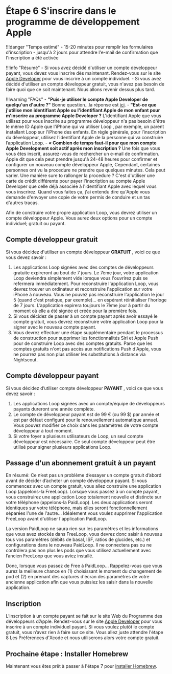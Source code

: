 # Étape 6 S'inscrire dans le programme de développement Apple

!!!danger "Temps estimé"
    - 15-20 minutes pour remplir les formulaires d'inscription
    - jusqu'à 2 jours pour attendre l'e-mail de confirmation que l'inscription a été activée

!!!info "Résumé"
    - Si vous avez décidé d'utiliser un compte développeur payant, vous devez vous inscrire dès maintenant. Rendez-vous sur le site [Apple Developer](https://developer.apple.com/programs/enroll/) pour vous inscrire à un compte individuel.
    - Si vous avez décidé d'utiliser un compte développeur gratuit, vous n'avez pas besoin de faire quoi que ce soit maintenant. Nous allons revenir dessus plus tard.

!!!warning "FAQs"
    - **"Puis-je utiliser le compte Apple Developer de quelqu'un d'autre ?"** Bonne question...la réponse est [ici](/faqs/FAQs/#can-i-use-someone-elses-apple-developer-account).
    - **"Est-ce que j'utilise mon identifiant Apple ou l'identifiant Apple de mon enfant pour m'inscrire au programme Apple Developer ?** L'identifiant Apple que vous utilisez pour vous inscrire au programme développeur n'a pas besoin d'être le même ID Apple que l'iPhone qui va utiliser Loop , par exemple, un parent installant Loop sur l'iPhone des enfants. En règle générale, pour l’inscription du développeur, utilisez l’identifiant Apple de la personne qui va construire l’application Loop.
    - **« Combien de temps faut-il pour que mon compte Apple Development soit actif après mon inscription ?** Une fois que vous vous êtes inscrit, assurez-vous de rechercher un e-mail de confirmation. Apple dit que cela peut prendre jusqu'à 24-48 heures pour confirmer et configurer un nouveau compte développeur Apple, Cependant, certaines personnes ont vu la procedure ne prendre que quelques minutes. Cela peut varier. Une manière sure to rallonger la procedure ? C'est d'utiliser une carte de crédit différente pour payer l'inscription au compte Apple Developer que celle déjà associée à l'identifiant Apple avec lequel vous vous inscrirez. Quand vous faites ça, j'ai entendu dire qu'Apple vous demande d'envoyer une copie de votre permis de conduire et un tas d'autres tracas.

Afin de construire votre propre application Loop, vous devrez utiliser un compte développeur Apple.  Vous aurez deux options pour un compte individuel; gratuit ou payant.

## Compte développeur gratuit

Si vous décidez d'utiliser un compte développeur **GRATUIT** , voici ce que vous devez savoir :

1. Les applications Loop signées avec des comptes de développeurs gratuite expireront au bout de 7 jours.  Le 7ème jour, votre application Loop deviendra simplement vide lorsque vous l'ouvrirez puis se refermera immédiatement. Pour reconstruire l'application Loop, vous devrez trouver un ordinateur et reconstruire l'application sur votre iPhone à nouveau. Vous ne pouvez pas reconstruire l'application le jour 5 (quand c'est pratique, par exemple)... en espérant réinitialiser l'horloge de 7 jours.  L’application expirera toujours le 7ème jour à partir du moment où elle a été signée et créée pour la première fois.
2. Si vous décidez de passer à un compte payant après avoir essayé le compte gratuit, vous devrez reconstruire votre application Loop pour la signer avec le nouveau compte payant.
3. Vous devrez effectuer une étape supplémentaire pendant le processus de construction pour supprimer les fonctionnalités Siri et Apple Push pour de construire Loop avec des comptes gratuits. Parce que les comptes gratuits n'ont pas accès aux notifications Push d'Apple, vous ne pourrez pas non plus utiliser les substitutions à distance via Nightscout.

## Compte développeur payant

Si vous décidez d’utiliser compte développeur **PAYANT** , voici ce que vous devez savoir :

1. Les applications Loop signées avec un compte/équipe de développeurs payants dureront une année complète.
2. Le compte de développeur payant est de 99 € (ou 99 $) par année et est par défaut configuré pour le renouvellement automatique annuel. Vous pouvez modifier ce choix dans les paramètres de votre compte développeur à tout moment.
3. Si votre foyer a plusieurs utilisateurs de Loop, un seul compte développeur est nécessaire.  Ce seul compte développeur peut être utilisé pour signer plusieurs applications Loop.

## Passage d'un abonnement gratuit à un payant

En résumé: Ce n’est pas un problème d’essayer un compte gratuit d’abord avant de décider d’acheter un compte développeur payant. Si vous commencez avec un compte gratuit, vous allez construire une application Loop (appelons-la FreeLoop). Lorsque vous passez à un compte payant, vous construirez une application Loop totalement nouvelle et distincte sur votre téléphone (appelons-la PaidLoop). Les deux applications seront identiques sur votre téléphone, mais elles seront fonctionnellement séparées l'une de l'autre... Idéalement vous voulez supprimer l'application FreeLoop avant d'utiliser l'application PaidLoop.

La version PaidLoop ne saura rien sur les paramètres et les informations que vous avez stockés dans FreeLoop, vous devrez donc saisir à nouveau tous vos paramètres (débits de basal, ISF, ratios de glucides, etc.) et configurations dans le nouveau PaidLoop. Il ne connectera pas ou ne contrôlera pas non plus les pods que vous utilisez actuellement avec l’ancien FreeLoop que vous aviez installé.

Donc, lorsque vous passez de Free à PaidLoop... Rappelez-vous que vous aurez la meilleure chance en (1) choisissant le moment du changement de pod et (2) en prenant des captures d'écran des paramètres de votre ancienne application afin que vous puissiez les saisir dans la nouvelle application.

## Inscription

L’inscription à un compte payant se fait sur le site Web du Programme des développeurs d’Apple. Rendez-vous sur le site [Apple Developer](https://developer.apple.com/programs/enroll/) pour vous inscrire à un compte individuel payant. Si vous voulez plutôt le compte gratuit, vous n’avez rien à faire sur ce site. Vous allez juste attendre l'étape 8 Les Préférences d'Xcode et nous utiliserons alors votre compte gratuit.

## Prochaine étape : Installer Homebrew

Maintenant vous êtes prêt à passer à l'étape 7 pour [installer Homebrew](step7.md).
